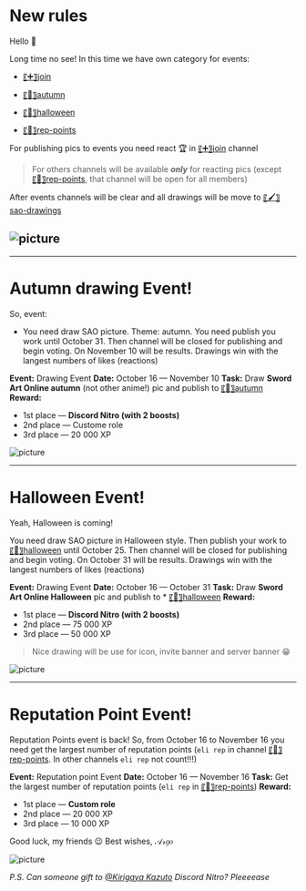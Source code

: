 # New rules

Hello :wave:

Long time no see!
In this time we have own category for events:

- [〖➕〗join](`<#764913824502513682>`)

- [〖🍂〗autumn](`<#764913532294266911>`)

- [〖🎃〗halloween](`<#764917567063851008>`)

- [〖📮〗rep-points](`<#766635332421681194>`)

For publishing pics to events you need react 🏆 in [〖➕〗join](`<#764913824502513682>`) channel

> For others channels will be available **_only_** for reacting pics (except [〖📮〗rep-points](`<#766635332421681194>`), that channel will be open for all members)

After events channels will be clear and all drawings will be move to [〖🖌〗sao-drawings](`<#739105179424784505>`)

## ![picture](https://i.pinimg.com/originals/de/45/f5/de45f5295021a1882c44a724977b9bb2.jpg)

---

# Autumn drawing Event!

So, event:

- You need draw SAO picture. Theme: autumn. You need publish you work until October 31. Then channel will be closed for publishing and begin voting. On November 10 will be results. Drawings win with the langest numbers of likes (reactions)

**Event:** Drawing Event
**Date:** October 16 — November 10
**Task:** Draw **Sword Art Online autumn** (not other anime!) pic and publish to [〖🍂〗autumn](`<#764913532294266911>`)
**Reward:**

- 1st place — **Discord Nitro (with 2 boosts)**
- 2nd place — Custome role
- 3rd place — 20 000 XP

![picture](https://c.wallhere.com/photos/8f/ef/anime_bench_Sword_Art_Online_Yuuki_Asuna_Kirigaya_Kazuto_rose_leaves_Swordsouls-136545.jpg!d)

---

# Halloween Event!

Yeah, Halloween is coming!

You need draw SAO picture in Halloween style. Then publish your work to [〖🎃〗halloween](`<#764917567063851008>`) until October 25. Then channel will be closed for publishing and begin voting. On October 31 will be results. Drawings win with the langest numbers of likes (reactions)

**Event:** Drawing Event
**Date:** October 16 — October 31
**Task:** Draw **Sword Art Online Halloween** pic and publish to \* [〖🎃〗halloween](`<#764917567063851008>`)
**Reward:**

- 1st place — **Discord Nitro (with 2 boosts)**
- 2nd place — 75 000 XP
- 3rd place — 50 000 XP

> Nice drawing will be use for icon, invite banner and server banner 😁

![picture](https://images6.fanpop.com/image/photos/42900000/Sword-Art-Online-Halloween-blaze1213isback-42930606-1024-576.jpg)

---

# Reputation Point Event!

Reputation Points event is back! So, from October 16 to November 16 you need get the largest number of reputation points (`eli rep` in channel [〖📮〗rep-points](`<#766635332421681194>`). In other channels `eli rep` not count!!!)

**Event:** Reputation point Event
**Date:** October 16 — November 16
**Task:** Get the largest number of reputation points (`eli rep` in [〖📮〗rep-points](`<#766635332421681194>`))
**Reward:**

- 1st place — **Custom role**
- 2nd place — 20 000 XP
- 3rd place — 10 000 XP

Good luck, my friends :wink:
Best wishes,
𝒜𝓇𝑔𝑜

![picture](https://images-wixmp-ed30a86b8c4ca887773594c2.wixmp.com/f/0321f27e-76e5-4ebb-b605-8d6b8156872a/d6rr3ai-92b7dc18-14cc-4f01-8e4a-bc9356bc9d12.jpg/v1/fill/w_1024,h_576,q_75,strp/sword_art_online_halloween_by_eclairdesigns_d6rr3ai-fullview.jpg?token=eyJ0eXAiOiJKV1QiLCJhbGciOiJIUzI1NiJ9.eyJzdWIiOiJ1cm46YXBwOiIsImlzcyI6InVybjphcHA6Iiwib2JqIjpbW3siaGVpZ2h0IjoiPD01NzYiLCJwYXRoIjoiXC9mXC8wMzIxZjI3ZS03NmU1LTRlYmItYjYwNS04ZDZiODE1Njg3MmFcL2Q2cnIzYWktOTJiN2RjMTgtMTRjYy00ZjAxLThlNGEtYmM5MzU2YmM5ZDEyLmpwZyIsIndpZHRoIjoiPD0xMDI0In1dXSwiYXVkIjpbInVybjpzZXJ2aWNlOmltYWdlLm9wZXJhdGlvbnMiXX0.__o6nXYlegttSb2CFYvG4UOVoKULmG7OeRhO-eIp89E)

_P.S. Can someone gift to [@Kirigaya Kazuto](`<@&384090776075763732>`) Discord Nitro? Pleeeease_
